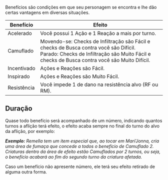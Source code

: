 Benefícios são condições em que seu personagem se encontra e lhe dão certas vantagens em diversas situações.

| Benefício   | Efeito                                                                                                                                                                                   |
| ----------- | ---------------------------------------------------------------------------------------------------------------------------------------------------------------------------------------- |
| Acelerado   | Você possui 1 Ação e 1 Reação a mais por turno.                                                                                                                                          |
| Camuflado   | Movendo-se: Checks de Infiltração são Fácil e checks de Busca contra você são Difícil.<br>Parado: Checks de Infiltração são Muito Fácil e checks de Busca contra você são Muito Difícil. |
| Incentivado | Ações e Reações são Fácil.                                                                                                                                                               |
| Inspirado   | Ações e Reações são Muito Fácil.                                                                                                                                                         |
| Resistência  | Você impede 1 de dano na resistência alvo (RF ou RM).                       |

## Duração

Quase todo benefício será acompanhado de um número, indicando quantos turnos a aflição terá efeito, o efeito acaba sempre no final do turno do alvo da aflição, por exemplo:

**_Exemplo:_** _Remella tem um item especial que, ao tocar em Mari'Jonna, cria uma área de fumaça que concede a todos o benefício de Camuflado 2. Criaturas dentro da área de efeito estão Camuflados por 2 turnos, ou seja, o benefício acabará ao fim do segundo turno da criatura afetada._

Caso um benefício não apresente número, ele terá seu efeito retirado de alguma outra forma.
